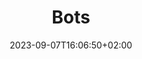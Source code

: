---
title: "Bots"
description: ""
summary: ""
date: 2023-09-07T16:06:50+02:00
lastmod: 2023-09-07T16:06:50+02:00
draft: false
weight: 200
toc: false
seo:
  title: "Bot Studio Docs - Bots"
  description: "Learn more about Bot Studio chatbots. See how Bot Studio chatbots are working and how you can create one."
  canonical: "https://www.botstudioo.com"
  noindex: false
---